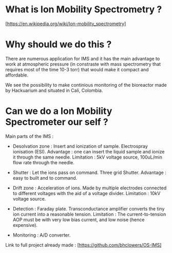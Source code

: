# What is Ion Mobility Spectrometry ?

[https://en.wikipedia.org/wiki/Ion-mobility_spectrometry]



# Why should we do this ?

There are numerous application for IMS and it has the main advantage to work at atmospheric pressure (in constraste with mass spectrometry that requires most of the time 10-3 torr) that would make it compact and affordable.


We see the possibility to make continious monitoring of the bioreactor made by Hackuarium and situated in Cali, Colombia.


# Can we do a Ion Mobility Spectrometer our self ?

Main parts of the IMS :

- Desolvation zone : Insert and ionization of sample. 
Electrospray ionisation (ESI). Advantage : one can insert the liquid sample and ionize it through the same needle. 
Limitation : 5kV voltage source, 100uL/min flow rate through the needle. 

- Shutter : Let the ions pass on command.
Three grid Shutter. Advantage : easy to built and to command. 

- Drift zone : Acceleration of ions.
Made by multiple electrodes connected to different voltages with the aid of a voltage divider. 
Limitation : 10kV voltage source. 

- Detection : Faraday plate.
Transconductance amplifier converts the tiny ion current into a reasonable tension.
Limitation : The current-to-tension AOP must be with very low bias current, and low noise (hence expensive). 

- Monitoring : A/D converter. 


Link to full project already made : [https://github.com/bhclowers/OS-IMS]
